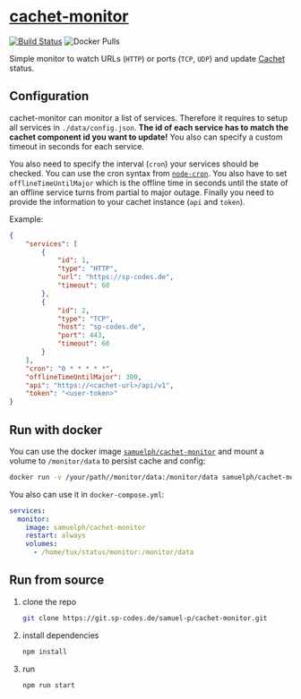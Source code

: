 # [cachet-monitor](https://git.sp-codes.de/samuel-p/cachet-monitor)

[![Build Status](https://ci.sp-codes.de/api/badges/samuel-p/cachet-monitor/status.svg)](https://ci.sp-codes.de/samuel-p/cachet-monitor) ![Docker Pulls](https://img.shields.io/docker/pulls/samuelph/cachet-monitor)

Simple monitor to watch URLs (`HTTP`) or ports (`TCP`, `UDP`) and update [Cachet](https://cachethq.io/) status.

## Configuration

cachet-monitor can monitor a list of services. Therefore it requires to setup all services in `./data/config.json`. __The id of each service has to match the cachet component id you want to update!__ You also can specify a custom timeout in seconds for each service.

You also need to specify the interval (`cron`) your services should be checked. You can use the cron syntax from [`node-cron`](https://www.npmjs.com/package/node-cron). You also have to set `offlineTimeUntilMajor` which is the offline time in seconds until the state of an offline service turns from partial to major outage. Finally you need to provide the information to your cachet instance (`api` and `token`).

Example:

```json
{
	"services": [
		{
			"id": 1,
			"type": "HTTP",
			"url": "https://sp-codes.de",
			"timeout": 60
		},
		{
			"id": 2,
			"type": "TCP",
			"host": "sp-codes.de",
			"port": 443,
			"timeout": 60
		}
	],
	"cron": "0 * * * * *",
	"offlineTimeUntilMajor": 300,
	"api": "https://<cachet-url>/api/v1",
	"token": "<user-token>"
}
```

## Run with docker

You can use the docker image [`samuelph/cachet-monitor`](https://hub.docker.com/r/samuelph/cachet-monitor) and mount a volume to `/monitor/data` to persist cache and config:

```bash
docker run -v /your/path//monitor/data:/monitor/data samuelph/cachet-monitor
```

You also can use it in `docker-compose.yml`:

```yaml
services:
  monitor:
    image: samuelph/cachet-monitor
    restart: always
    volumes:
      - /home/tux/status/monitor:/monitor/data
```

## Run from source

1. clone the repo

   ```bash
   git clone https://git.sp-codes.de/samuel-p/cachet-monitor.git
   ```

2. install dependencies

   ```bash
   npm install
   ```

3. run

   ```bash
   npm run start
   ```